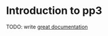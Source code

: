 # Introduction to pp3

TODO: write [great documentation](http://jacobian.org/writing/what-to-write/)
